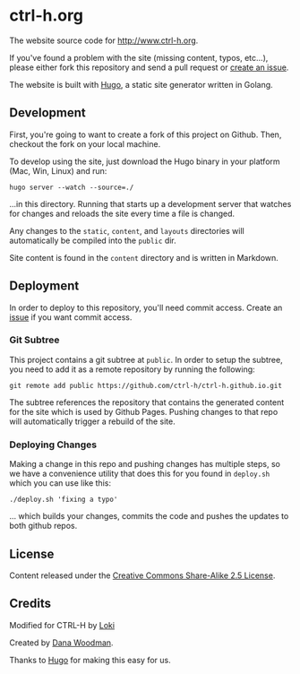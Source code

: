 # ctrl-h.org

The website source code for <http://www.ctrl-h.org>.

If you've found a problem with the site (missing content, typos, etc...), please either fork this repository and send a pull request or [create an issue](/ctrl-h/ctrl-h.org/issues).

The website is built with [Hugo](http://hugo.spf13.com), a static site generator written in Golang.


## Development

First, you're going to want to create a fork of this project on Github. Then, checkout the fork on your local machine.

To develop using the site, just download the Hugo binary in your platform (Mac, Win, Linux) and run:

    hugo server --watch --source=./

...in this directory. Running that starts up a development server that watches for changes and reloads the site every time a file is changed.

Any changes to the `static`, `content`, and `layouts` directories will automatically be compiled into the `public` dir.

Site content is found in the `content` directory and is written in Markdown.


## Deployment

In order to deploy to this repository, you'll need commit access. Create an [issue](https://github.com/ctrl-h/ctrl-h.org/issues/) if you want commit access.


### Git Subtree

This project contains a git subtree at `public`. In order to setup the subtree, you need to add it as a remote repository by running the following:

    git remote add public https://github.com/ctrl-h/ctrl-h.github.io.git

The subtree references the repository that contains the generated content for the site which is used by Github Pages. Pushing changes to that repo will automatically trigger a rebuild of the site.


### Deploying Changes

Making a change in this repo and pushing changes has multiple steps, so we have a convenience utility that does this for you found in `deploy.sh` which you can use like this:

    ./deploy.sh 'fixing a typo'

... which builds your changes, commits the code and pushes the updates to both github repos.


## License

Content released under the [Creative Commons Share-Alike 2.5 License](http://creativecommons.org/licenses/by-sa/2.5/).


## Credits
Modified for CTRL-H by [Loki](http://www.lokkju.com/)

Created by [Dana Woodman](http://danawoodman.com).

Thanks to [Hugo](http://hugo.spf13.com) for making this easy for us.
